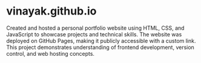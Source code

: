 # vinayak.github.io
Created and hosted a personal portfolio website using HTML, CSS, and JavaScript to showcase projects and technical skills. The website was deployed on GitHub Pages, making it publicly accessible with a custom link. This project demonstrates understanding of frontend development, version control, and web hosting concepts.
